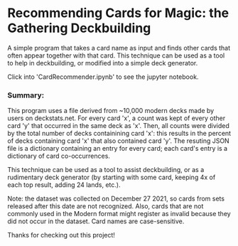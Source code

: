 # Recommending Cards for Magic: the Gathering Deckbuilding

A simple program that takes a card name as input and finds other cards that often appear together with that card. This technique can be used as a tool to help in deckbuilding, or modified into a simple deck generator.

Click into 'CardRecommender.ipynb' to see the jupyter notebook.

### Summary:

This program uses a file derived from ~10,000 modern decks made by users on deckstats.net. For every card 'x', a count was kept of every other card 'y' that occurred in the same deck as 'x'. Then, all counts were divided by the total number of decks containining card 'x': this results in the percent of decks containing card 'x' that also contained card 'y'. The resuting JSON file is a dictionary containing an entry for every card; each card's entry is a dictionary of card co-occurrences.

This technique can be used as a tool to assist deckbuilding, or as a rudimentary deck generator (by starting with some card, keeping 4x of each top result, adding 24 lands, etc.).

Note: the dataset was collected on December 27 2021, so cards from sets released after this date are not recognized. Also, cards that are not commonly used in the Modern format might register as invalid because they did not occur in the dataset. Card names are case-sensitive.

Thanks for checking out this project!
